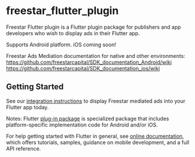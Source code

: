 # freestar_flutter_plugin

Freestar Flutter plugin is a Flutter plugin package for publishers and app developers who wish to display ads in their Flutter app.

Supports Android platform.  iOS coming soon!

Freestar Ads Mediation documentation for native and other environments:
https://github.com/freestarcapital/SDK_documentation_Android/wiki
https://github.com/freestarcapital/SDK_documentation_ios/wiki

## Getting Started

See our [integration instructions](https://github.com/freestarcapital/freestar_flutter_plugin/wiki) to display Freestar mediated ads into your Flutter app today.


Notes:
Flutter [plug-in package](https://flutter.dev/developing-packages/)
is specialized package that includes platform-specific implementation code for
Android and/or iOS.

For help getting started with Flutter in general, see [online documentation](https://flutter.dev/docs), which offers tutorials,
samples, guidance on mobile development, and a full API reference.

